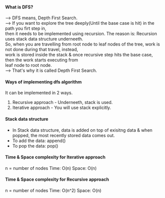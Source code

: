 #### What is DFS?
--> DFS means, Depth First Search.</br>
--> If you want to explore the tree deeply(Until the base case is hit) in the path you firt step in,</br> 
    then it needs to be implemented using recursion.
    The reason is: Recursion uses stack data structure underneeth.</br>
    So, when you are travelling from root node to leaf nodes of the
    tree, work is not done during that travel, instead,</br>
    work is stored inside the stack & once recursive step hits the base case, 
    then the work starts executing from</br>
    leaf node to root node.</br>
--> That's why it is called Depth First Search.

#### Ways of implementing dfs algorithm
It can be implemented in 2 ways.
1. Recursive approach - Underneeth, stack is used.
2. Iterative approach - You will use stack explicitly.

#### Stack data structure
- In Stack data structure, data is added on top of exisitng data & when popped, the most recently stored data comes out.
- To add the data: append()
- To pop the data: pop()

#### Time & Space complexity for Iterative approach
n = number of nodes
Time: O(n)
Space: O(n)

#### Time & Space complexity for Recursive approach
n = number of nodes
Time: O(n^2)
Space: O(n)
